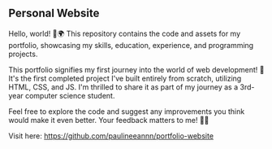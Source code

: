 ## Personal Website
Hello, world! 👋🌍 This repository contains the code and assets for my portfolio, showcasing my skills, education, experience, and programming projects.

This portfolio signifies my first journey into the world of web development! 🎉 It's the first completed project I've built entirely from scratch, utilizing HTML, CSS, and JS. I'm thrilled to share it as part of my journey as a 3rd-year computer science student.

Feel free to explore the code and suggest any improvements you think would make it even better. Your feedback matters to me! 🥰💙

Visit here: https://github.com/paulineeannn/portfolio-website
